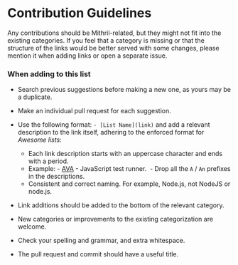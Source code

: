# Contribution Guidelines

Any contributions should be Mithril-related, but they might not fit into the existing categories. If you feel that a category is missing or that the structure of the links would be better served with some changes, please mention it when adding links or open a separate issue.

### When adding to this list

- Search previous suggestions before making a new one, as yours may be a duplicate.
- Make an individual pull request for each suggestion.
- Use the following format: `- [List Name](link)` and add a relevant description to the link itself, adhering to the enforced format for _Awesome lists_:
 
  - Each link description starts with an uppercase character and ends with a period.
  - Example: - [AVA](…) - JavaScript test runner.
  - Drop all the `A` / `An` prefixes in the descriptions.
  - Consistent and correct naming. For example, Node.js, not NodeJS or node.js.

- Link additions should be added to the bottom of the relevant category.
- New categories or improvements to the existing categorization are welcome.
- Check your spelling and grammar, and extra whitespace.
- The pull request and commit should have a useful title.
